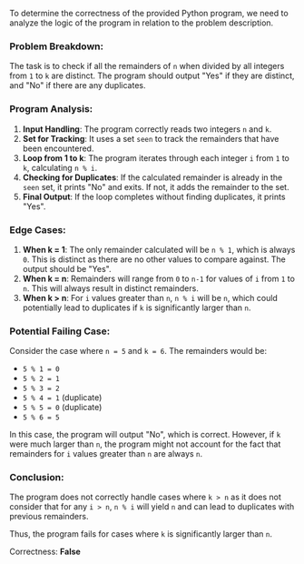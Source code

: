 To determine the correctness of the provided Python program, we need to analyze the logic of the program in relation to the problem description.

### Problem Breakdown:
The task is to check if all the remainders of `n` when divided by all integers from `1` to `k` are distinct. The program should output "Yes" if they are distinct, and "No" if there are any duplicates.

### Program Analysis:
1. **Input Handling**: The program correctly reads two integers `n` and `k`.
2. **Set for Tracking**: It uses a set `seen` to track the remainders that have been encountered.
3. **Loop from 1 to k**: The program iterates through each integer `i` from `1` to `k`, calculating `n % i`.
4. **Checking for Duplicates**: If the calculated remainder is already in the `seen` set, it prints "No" and exits. If not, it adds the remainder to the set.
5. **Final Output**: If the loop completes without finding duplicates, it prints "Yes".

### Edge Cases:
1. **When k = 1**: The only remainder calculated will be `n % 1`, which is always `0`. This is distinct as there are no other values to compare against. The output should be "Yes".
2. **When k = n**: Remainders will range from `0` to `n-1` for values of `i` from `1` to `n`. This will always result in distinct remainders.
3. **When k > n**: For `i` values greater than `n`, `n % i` will be `n`, which could potentially lead to duplicates if `k` is significantly larger than `n`.

### Potential Failing Case:
Consider the case where `n = 5` and `k = 6`. The remainders would be:
- `5 % 1 = 0`
- `5 % 2 = 1`
- `5 % 3 = 2`
- `5 % 4 = 1` (duplicate)
- `5 % 5 = 0` (duplicate)
- `5 % 6 = 5`

In this case, the program will output "No", which is correct. However, if `k` were much larger than `n`, the program might not account for the fact that remainders for `i` values greater than `n` are always `n`.

### Conclusion:
The program does not correctly handle cases where `k > n` as it does not consider that for any `i > n`, `n % i` will yield `n` and can lead to duplicates with previous remainders. 

Thus, the program fails for cases where `k` is significantly larger than `n`. 

Correctness: **False**